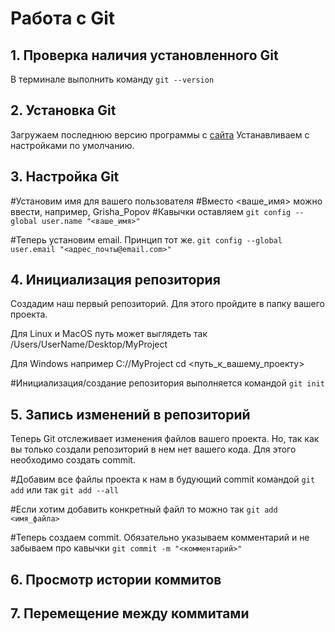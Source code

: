 # Работа с Git

## 1. Проверка наличия установленного Git

В терминале выполнить команду `git --version`

## 2. Установка Git

Загружаем последнюю версию программы с [сайта](https://git-scm.com/downloads)
Устанавливаем с настройками по умолчанию.

## 3. Настройка Git

#Установим имя для вашего пользователя
#Вместо <ваше_имя> можно ввести, например, Grisha_Popov
#Кавычки оставляем
`git config --global user.name "<ваше_имя>"`

#Теперь установим email. Принцип тот же.
`git config --global user.email "<адрес_почты@email.com>"`

## 4. Инициализация репозитория

Создадим наш первый репозиторий. Для этого пройдите в папку вашего проекта.

Для Linux и MacOS путь может выглядеть так /Users/UserName/Desktop/MyProject

Для Windows например С://MyProject
cd <путь_к_вашему_проекту>

#Инициализация/создание репозитория выполняется командой
`git init`

## 5. Запись изменений в репозиторий

Теперь Git отслеживает изменения файлов вашего проекта. Но, так как вы только создали репозиторий в нем нет вашего кода. Для этого необходимо создать commit.

#Добавим все файлы проекта к нам в будующий commit командой
`git add` или так
`git add --all`

#Если хотим добавить конкретный файл то можно так
`git add <имя_файла>` 

#Теперь создаем commit. Обязательно указываем комментарий и не забываем про кавычки `git commit -m "<комментарий>"`

## 6. Просмотр истории коммитов
## 7. Перемещение между коммитами